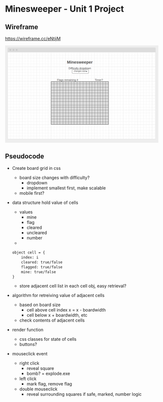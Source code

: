 # Minesweeper -  Unit 1 Project

## Wireframe

https://wireframe.cc/eNtijM

![Minesweeper Wireframe](https://raw.githubusercontent.com/snyles/project-minesweeper/main/img/minesweep-wire.png)

## Pseudocode

* Create board grid in css
  * board size changes with difficulty?
    * dropdown
    * implement smallest first, make scalable
  * mobile first? 

* data structure hold value of cells
  * values
    * mine
    * flag
    * cleared
    * uncleared
    * number
  * 
  ```
  object cell = {
      index: i
      cleared: true/false
      flagged: true/false
      mine: true/false
  }
  ```
  * store adjacent cell list in each cell obj, easy retrieval? 
 

* algorithm for retreiving value of adjacent cells
  * based on board size
    * cell above cell index x = x - boardwidth
    * cell below x + boardwidth, etc
  * check contents of adjacent cells


* render function
  * css classes for state of cells
  * buttons?

* mouseclick event
  * right click
    * reveal square
    * bomb? = explode.exe
  * left click
    * mark flag, remove flag
  * double mouseclick
    * reveal surrounding squares if safe, marked, number logic


